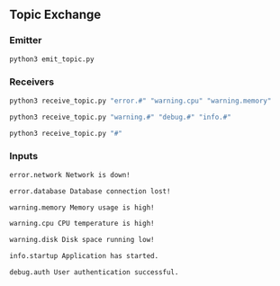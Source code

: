 ## Topic Exchange

### Emitter

```bash
python3 emit_topic.py
```

### Receivers

```bash
python3 receive_topic.py "error.#" "warning.cpu" "warning.memory"
```

```bash
python3 receive_topic.py "warning.#" "debug.#" "info.#"
```

```bash
python3 receive_topic.py "#"
```

### Inputs

```bash
error.network Network is down!
```
```bash
error.database Database connection lost!
```
```bash
warning.memory Memory usage is high!
```
```bash
warning.cpu CPU temperature is high!
```
```bash
warning.disk Disk space running low!
```
```bash
info.startup Application has started.
```
```bash
debug.auth User authentication successful.
```